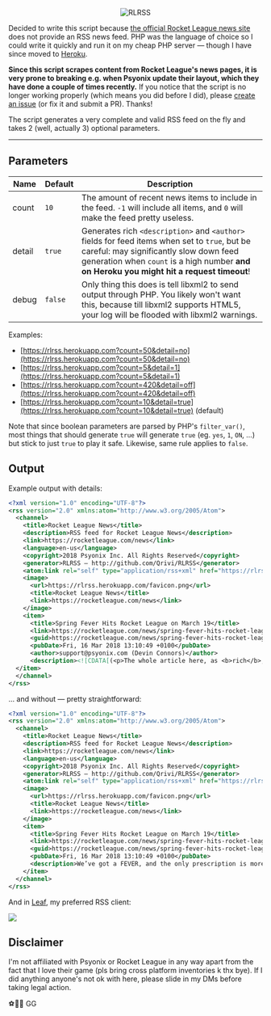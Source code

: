 <p align="center">
  <img alt="RLRSS" src="https://github.com/Qrivi/RLRSS/blob/master/favicon.png" />
</p>

Decided to write this script because [the official Rocket League news site](https://www.rocketleague.com/news/) does not provide an RSS news feed. PHP was the language of choice so I could write it quickly and run it on my cheap PHP server — though I have since moved to [Heroku](https://www.heroku.com). 

**Since this script scrapes content from Rocket League's news pages, it is very prone to breaking e.g. when Psyonix update their layout, which they have done a couple of times recently.** If you notice that the script is no longer working properly (which means you did before I did), please [create an issue](https://github.com/Qrivi/RLRSS/issues/new) (or fix it and submit a PR). Thanks!

The script generates a very complete and valid RSS feed on the fly and takes 2 (well, actually 3) optional parameters.

* * *

## Parameters

| Name   | Default | Description |
| ------ | ------- | ----------- |
| count  | `10`    | The amount of recent news items to include in the feed. `-1` will include all items, and `0` will make the feed pretty useless. |
| detail | `true`  | Generates rich `<description>` and `<author>` fields for feed items when set to `true`, but be careful: may significantly slow down feed generation when `count` is a high number **and on Heroku you might hit a request timeout**! |
| debug  | `false` | Only thing this does is tell libxml2 to send output through PHP. You likely won't want this, because till libxml2 supports HTML5, your log will be flooded with libxml2 warnings. |

Examples:

-   [https://rlrss.herokuapp.com?count=50&detail=no](https://rlrss.herokuapp.com?count=50&detail=no)
-   [https://rlrss.herokuapp.com?count=5&detail=1](https://rlrss.herokuapp.com?count=5&detail=1)
-   [https://rlrss.herokuapp.com?count=420&detail=off](https://rlrss.herokuapp.com?count=420&detail=off)
-   [https://rlrss.herokuapp.com?count=10&detail=true](https://rlrss.herokuapp.com?count=10&detail=true) (default)

Note that since boolean parameters are parsed by PHP's `filter_var()`, most things that should generate `true` will generate `true` (eg. `yes`, `1`, `ON`, ...) but stick to just `true` to play it safe. Likewise, same rule applies to `false`.

## Output

Example output with details:

```xml
<?xml version="1.0" encoding="UTF-8"?>
<rss version="2.0" xmlns:atom="http://www.w3.org/2005/Atom">
  <channel>
    <title>Rocket League News</title>
    <description>RSS feed for Rocket League News</description>
    <link>https://rocketleague.com/news</link>
    <language>en-us</language>
    <copyright>2018 Psyonix Inc. All Rights Reserved</copyright>
    <generator>RLRSS — http://github.com/Qrivi/RLRSS</generator>
    <atom:link rel="self" type="application/rss+xml" href="https://rlrss.herokuapp.com"/>
    <image>
      <url>https://rlrss.herokuapp.com/favicon.png</url>
      <title>Rocket League News</title>
      <link>https://rocketleague.com/news</link>
    </image>
    <item>
      <title>Spring Fever Hits Rocket League on March 19</title>
      <link>https://rocketleague.com/news/spring-fever-hits-rocket-league-on-march-19/</link>
      <guid>https://rocketleague.com/news/spring-fever-hits-rocket-league-on-march-19/</guid>
      <pubDate>Fri, 16 Mar 2018 13:10:49 +0100</pubDate>
      <author>support@psyonix.com (Devin Connors)</author>
      <description><![CDATA[(<p>The whole article here, as <b>rich</b>, <em>formatted</em> HTML.</p>)]]></description>
  </item>
  </channel>
</rss>
```

... and without — pretty straightforward:

```xml
<?xml version="1.0" encoding="UTF-8"?>
<rss version="2.0" xmlns:atom="http://www.w3.org/2005/Atom">
  <channel>
    <title>Rocket League News</title>
    <description>RSS feed for Rocket League News</description>
    <link>https://rocketleague.com/news</link>
    <language>en-us</language>
    <copyright>2018 Psyonix Inc. All Rights Reserved</copyright>
    <generator>RLRSS — http://github.com/Qrivi/RLRSS</generator>
    <atom:link rel="self" type="application/rss+xml" href="https://rlrss.herokuapp.com"/>
    <image>
      <url>https://rlrss.herokuapp.com/favicon.png</url>
      <title>Rocket League News</title>
      <link>https://rocketleague.com/news</link>
    </image>
    <item>
      <title>Spring Fever Hits Rocket League on March 19</title>
      <link>https://rocketleague.com/news/spring-fever-hits-rocket-league-on-march-19/</link>
      <guid>https://rocketleague.com/news/spring-fever-hits-rocket-league-on-march-19/</guid>
      <pubDate>Fri, 16 Mar 2018 13:10:49 +0100</pubDate>
      <description>We’ve got a FEVER, and the only prescription is more Soccar!</description>
    </item>
  </channel>
</rss>
```

And in [Leaf](https://itunes.apple.com/app/id576338668), my preferred RSS client:

![](https://i.imgur.com/VFwGpID.jpg)

## Disclaimer

I'm not affiliated with Psyonix or Rocket League in any way apart from the fact that I love their game (pls bring cross platform inventories k thx bye). If I did anything anyone's not ok with here, please slide in my DMs before taking legal action.

⚽️🚙🚗 GG

